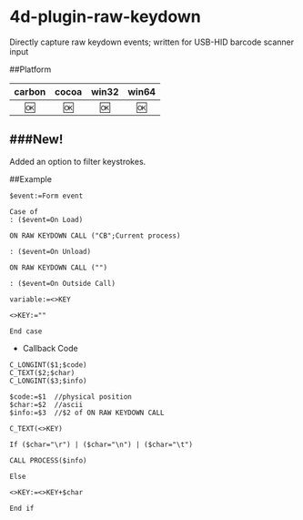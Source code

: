 # 4d-plugin-raw-keydown
Directly capture raw keydown events; written for USB-HID barcode scanner input

##Platform

| carbon | cocoa | win32 | win64 |
|:------:|:-----:|:---------:|:---------:|
|🆗|🆗|🆗|🆗|

###New!
---

Added an option to filter keystrokes.

##Example

```
$event:=Form event

Case of 
: ($event=On Load)

ON RAW KEYDOWN CALL ("CB";Current process)

: ($event=On Unload)

ON RAW KEYDOWN CALL ("")

: ($event=On Outside Call)

variable:=<>KEY

<>KEY:=""

End case 
```

* Callback Code

```
C_LONGINT($1;$code)
C_TEXT($2;$char)
C_LONGINT($3;$info)

$code:=$1  //physical position 
$char:=$2  //ascii
$info:=$3  //$2 of ON RAW KEYDOWN CALL

C_TEXT(<>KEY)

If ($char="\r") | ($char="\n") | ($char="\t")

CALL PROCESS($info)

Else 

<>KEY:=<>KEY+$char

End if 
```
